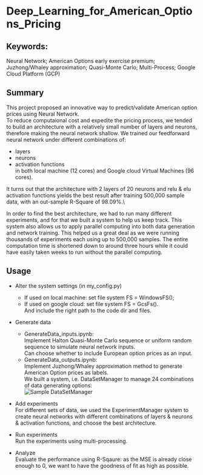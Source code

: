 # Deep_Learning_for_American_Options_Pricing
## Keywords:
Neural Network; American Options early exercise premium; Juzhong/Whaley approximation;
Quasi-Monte Carlo; Multi-Process; Google Cloud Platform (GCP)


## Summary
This project proposed an innovative way to predict/validate American option prices using Neural Network. \
To reduce computaional cost and expedite the pricing process, we tended to build an architecture with a relatively small number of layers and neurons, therefore making the neural network shallow. 
We trained our feedforward neural network under different combinations of:
- layers
- neurons
- activation functions \
in both local machine (12 cores) and Google cloud Virtual Machines (96 cores).

It turns out that the architecture with 2 layers of 20 neurons and relu & elu activation functions yields the best result after training 500,000 sample data, with an out-sample R-Square of 98.09%.\

In order to find the best architecture, we had to run many different experiments, and for that we built a system to help us keep track. This system also allows us to apply parallel computing into both data generation and network training. This helped us a great deal as we were running thousands of experiments each using up to 500,000 samples. The entire computation time is shortened down to around three hours while it could have easily taken weeks to run without the parallel computing.

## Usage
- Alter the system settings (in my_config.py)
   - If used on local machine: set file system FS = WindowsFS();
   - If used on google cloud: set file system FS = GcsFs().\
And include the right path to the code dir and files.
- Generate data
   - GenerateData_inputs.ipynb: \
   Implement Halton Quasi-Monte Carlo sequence or uniform random sequence to simulate neural network inputs.\
   Can choose whether to include European option prices as an input.
   - GenerateData_outputs.ipynb: \
   Implement Juzhong/Whaley approximation method to generate American Option prices as labels.\
   We built a system, i.e. DataSetManager to manage 24 combinations of data generating options:\
   ![Sample DataSetManager](https://github.com/claraye/Deep_Learning_for_American_Options_Pricing/sample_DataSetManager.png)

- Add experiments\
For different sets of data, we used the ExperimentManager system to create neural networks with different combinations of layers & neurons & activation functions, and choose the best architecture.
- Run experiments\
Run the experiments using multi-processing.
- Analyze\
Evaluate the performance using R-Sqaure: as the MSE is already close enough to 0, we want to have the goodness of fit as high as possible.
